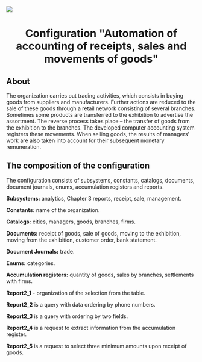 <img src="https://1s.msk.ru/images/news/1s-7-1.png">
<h1 align="center">Configuration "Automation of accounting of receipts, sales and movements of goods"</h1>
<h2 align="left">About</h2>
<p>The organization carries out trading activities, which consists in buying goods from suppliers and manufacturers. Further actions are reduced to the sale of these goods through a retail network consisting of several branches. Sometimes some products are transferred to the exhibition to advertise the assortment. The reverse process takes place – the transfer of goods from the exhibition to the branches. The developed computer accounting system registers these movements. When selling goods, the results of managers' work are also taken into account for their subsequent monetary remuneration.</p>
<h2 align="left">The composition of the configuration</h2>
<p>The configuration consists of subsystems, constants, catalogs, documents, document journals, enums, accumulation registers and reports.</p>
<p><b>Subsystems:</b> analytics, Chapter 3 reports, receipt, sale, management.</p>
<p><b>Constants:</b> name of the organization.</p>
<p><b>Catalogs:</b> cities, managers, goods, branches, firms.</p>
<p><b>Documents:</b> receipt of goods, sale of goods, moving to the exhibition, moving from the exhibition, customer order, bank statement.</p>
<p><b>Document Journals:</b> trade.</p>
<p><b>Enums:</b> categories.</p>
<p><b>Accumulation registers:</b> quantity of goods, sales by branches, settlements with firms.</p>
<p><b>Report2_1</b> - organization of the selection from the table.</p>
<p><b>Report2_2</b> is a query with data ordering by phone numbers.</p>
<p><b>Report2_3</b> is a query with ordering by two fields.</p>
<p><b>Report2_4</b> is a request to extract information from the accumulation register.</p>
<p><b>Report2_5</b> is a request to select three minimum amounts upon receipt of goods.</p>
